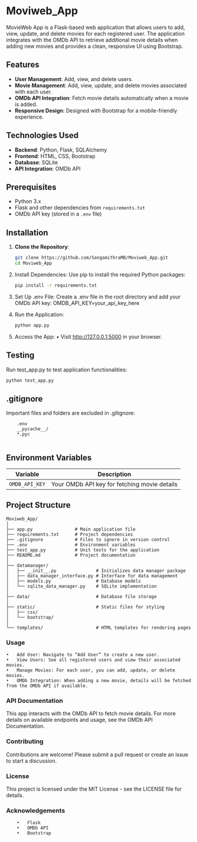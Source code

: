 # Moviweb_App

MovieWeb App is a Flask-based web application that allows users to add, view, update, and delete movies for each registered user. The application integrates with the OMDb API to retrieve additional movie details when adding new movies and provides a clean, responsive UI using Bootstrap.

## Features

- **User Management**: Add, view, and delete users.
- **Movie Management**: Add, view, update, and delete movies associated with each user.
- **OMDb API Integration**: Fetch movie details automatically when a movie is added.
- **Responsive Design**: Designed with Bootstrap for a mobile-friendly experience.
  
## Technologies Used

- **Backend**: Python, Flask, SQLAlchemy
- **Frontend**: HTML, CSS, Bootstrap
- **Database**: SQLite
- **API Integration**: OMDb API

## Prerequisites

- Python 3.x
- Flask and other dependencies from `requirements.txt`
- OMDb API key (stored in a `.env` file)

## Installation

1. **Clone the Repository**:
   ```bash
   git clone https://github.com/SangamithraMB/Moviweb_App.git
   cd Moviweb_App
   
2. Install Dependencies:
Use pip to install the required Python packages:
   ```bash
   pip install -r requirements.txt

3. Set Up .env File:
Create a .env file in the root directory and add your OMDb API key:
   OMDB_API_KEY=your_api_key_here

4. Run the Application:
   ```bash
   python app.py
   
5. 	Access the App:
	• Visit http://127.0.0.1:5000 in your browser.

## Testing

Run test_app.py to test application functionalities:
   ```bash
   python test_app.py
   ```

## .gitignore

Important files and folders are excluded in .gitignore:
```
    .env
    __pycache__/
    *.pyc
   
```

## Environment Variables
| Variable       | Description                                    |
|----------------|------------------------------------------------|
| `OMDB_API_KEY` | Your OMDb API key for fetching movie details   |


## Project Structure

```
Moviweb_App/
│
├── app.py                # Main application file
├── requirements.txt      # Project dependencies
├── .gitignore            # Files to ignore in version control
├── .env                  # Environment variables
├── test_app.py           # Unit tests for the application
├── README.md             # Project documentation
│
├── datamanager/
│   ├── __init__.py               # Initializes data manager package
│   ├── data_manager_interface.py # Interface for data management
│   ├── models.py                 # Database models
│   └── sqlite_data_manager.py    # SQLite implementation
│
├── data/                         # Database file storage
│
├── static/                       # Static files for styling
│   ├── css/
│   └── bootstrap/
│
└── templates/                    # HTML templates for rendering pages
```

### Usage

	•	Add User: Navigate to “Add User” to create a new user.
	•	View Users: See all registered users and view their associated movies.
	•	Manage Movies: For each user, you can add, update, or delete movies.
	•	OMDb Integration: When adding a new movie, details will be fetched from the OMDb API if available.

### API Documentation

This app interacts with the OMDb API to fetch movie details. For more details on available endpoints and usage, see the OMDb API Documentation.


### Contributing

Contributions are welcome! Please submit a pull request or create an issue to start a discussion.

### License

This project is licensed under the MIT License - see the LICENSE file for details.

### Acknowledgements
```
	•	Flask
	•	OMDb API
	•	Bootstrap
```

